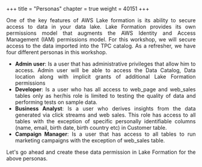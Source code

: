 +++
title = "Personas"
chapter = true
weight = 40151
+++

<div style="text-align: justify">
  One of the key features of AWS Lake formation is its ability to secure access to data in your data lake. Lake Formation provides its own permissions model that augments the AWS Identity and Access Management (IAM) permissions model. For this workshop, we will secure access to the data imported into the TPC catalog. As a refresher, we have four different personas in this workshop.
  <ul>
    <li><b>Admin user</b>: Is a user that has administrative privileges that allow him to access. Admin user will be able to access the Data Catalog, Data location along with implicit grants of additional Lake Formation permissions
    </li>
    <li><b>Developer</b>: Is a user who has all access to web_page and web_sales tables only as her/his role is limited to testing the quality of data and performing tests on sample data.
    </li>
    <li><b>Business Analyst</b>: Is a user who derives insights from the data generated via click streams and web sales. This role has access to all tables with the exception of specific personally identifiable columns (name, email, birth date, birth country etc) in Customer table.
    </li>
    <li><b>Campaign Manager</b>: Is a user that has access to all tables to run marketing campaigns with the exception of web_sales table.
  </ul>
  Let's go ahead and create these data permission in Lake Formation for the above personas.
</div>
